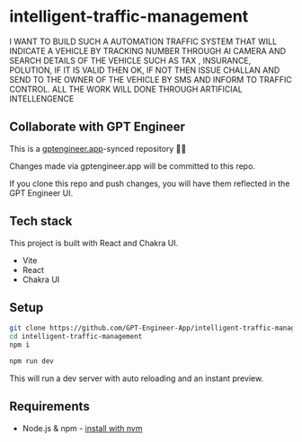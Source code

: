 # intelligent-traffic-management

I WANT TO BUILD SUCH A  AUTOMATION TRAFFIC SYSTEM  THAT WILL INDICATE A VEHICLE BY TRACKING NUMBER  THROUGH AI CAMERA AND SEARCH DETAILS OF THE VEHICLE SUCH AS TAX , INSURANCE, POLUTION, IF IT IS VALID THEN OK, IF NOT THEN ISSUE CHALLAN AND SEND TO THE OWNER OF THE VEHICLE BY SMS AND INFORM TO TRAFFIC CONTROL. ALL THE WORK WILL DONE THROUGH ARTIFICIAL INTELLENGENCE

## Collaborate with GPT Engineer

This is a [gptengineer.app](https://gptengineer.app)-synced repository 🌟🤖

Changes made via gptengineer.app will be committed to this repo.

If you clone this repo and push changes, you will have them reflected in the GPT Engineer UI.

## Tech stack

This project is built with React and Chakra UI.

- Vite
- React
- Chakra UI

## Setup

```sh
git clone https://github.com/GPT-Engineer-App/intelligent-traffic-management.git
cd intelligent-traffic-management
npm i
```

```sh
npm run dev
```

This will run a dev server with auto reloading and an instant preview.

## Requirements

- Node.js & npm - [install with nvm](https://github.com/nvm-sh/nvm#installing-and-updating)
